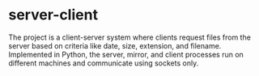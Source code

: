 # server-client
The project is a client-server system where clients request files from the server based on criteria like date, size, extension, and filename. Implemented in Python, the server, mirror, and client processes run on different machines and communicate using sockets only.
